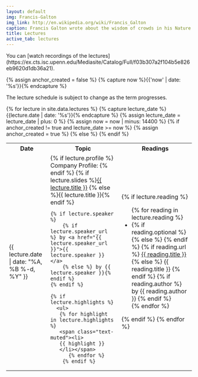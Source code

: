 ```yaml
---
layout: default
img: Francis-Galton
img_link: http://en.wikipedia.org/wiki/Francis_Galton
caption: Francis Galton wrote about the wisdom of crowds in his Nature article Vox Populi 
title: Lectures
active_tab: lectures
---
```


<div class="alert alert-info" markdown="1">
You can [watch recordings of the lectures](https://ex.cts.isc.upenn.edu/Mediasite/Catalog/Full/f03b307a2f104b5e826eb9620d1db36a21).
</div>




<!-- Create a HTML anchor for the most recent lecture -->
{% assign anchor_created = false %}
{% capture now %}{{'now' | date: '%s'}}{% endcapture %}
<!-- End create a HTML anchor for the most recent lecture -->


The lecture schedule is subject to change as the term progresses.

<table class="table table-striped"> 
  <tbody>
    <tr>
      <th>Date</th>
      <th>Topic</th>
      <th>Readings</th>
    </tr>
{% for lecture in site.data.lectures %}
<!-- Create a HTML anchor for the most recent lecture -->
{% capture lecture_date %}{{lecture.date | date: '%s'}}{% endcapture %}
{% assign lecture_date = lecture_date | plus: 0 %}
{% assign now = now | minus: 14400 %}
{% if anchor_created != true and lecture_date >= now %}
   {% assign anchor_created = true %}
<tr id="now">
   {% else %}
<tr>
{% endif %}
<!-- End create a HTML anchor for the most recent lecture -->
<td>{{ lecture.date | date: "%A, %B %-d, %Y" }}</td>
<td>
	{% if lecture.profile %}
	Company Profile:  
        {% endif %}
        {% if lecture.slides %}<a href="{{ lecture.slides }}">{{ lecture.title }}</a>
        {% else %}{{ lecture.title }}{% endif %}

	{% if lecture.speaker %}
        {% if lecture.speaker_url %} by <a href="{{ lecture.speaker_url }}">{{ lecture.speaker }}</a>
        {% else %} by {{ lecture.speaker }}{% endif %}
	{% endif %}

	{% if lecture.highlights %}
	  <ul>
	   {% for highlight in lecture.highlights %}	
	   <span class="text-muted"><li>
	   {{ highlight }}
	   </li></span>
          {% endfor %}
        {% endif %}
<td>
        {% if lecture.reading %}
          <ul class="fa-ul">
          {% for reading in lecture.reading %}
            <li>
            {% if reading.optional %}<i class="fa-li fa fa-star"> </i>
            {% else %}<i class="fa-li fa"> </i> {% endif %}
            {% if reading.url %}
            <a href="{{ reading.url }}">{{ reading.title }}</a>
            {% else %}
            {{ reading.title }} 
            {% endif %}
	    {% if reading.author %}
            by {{ reading.author }}
            {% endif %}
            </li>
          {% endfor %}
          </ul>
        {% endif %}
{% endfor %}


